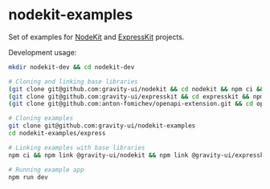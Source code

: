 # nodekit-examples

Set of examples for [NodeKit](https://github.com/gravity-ui/nodekit) and [ExpressKit](https://github.com/gravity-ui/expresskit) projects.

Development usage:

```bash
mkdir nodekit-dev && cd nodekit-dev

# Cloning and linking base libraries
(git clone git@github.com:gravity-ui/nodekit && cd nodekit && npm ci && npm run build && npm link)
(git clone git@github.com:gravity-ui/expresskit && cd expresskit && npm ci && npm run build && npm link)
(git clone git@github.com:anton-fomichev/openapi-extension.git && cd openapi-extension && npm ci && npm run build && npm link)

# Cloning examples
git clone git@github.com:gravity-ui/nodekit-examples
cd nodekit-examples/express

# Linking examples with base libraries
npm ci && npm link @gravity-ui/nodekit && npm link @gravity-ui/expresskit && npm link openapi-extension

# Running example app
npm run dev
```
